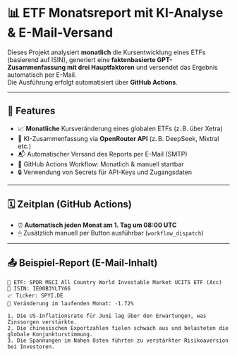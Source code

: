 # 📊 ETF Monatsreport mit KI-Analyse & E-Mail-Versand

Dieses Projekt analysiert **monatlich** die Kursentwicklung eines ETFs (basierend auf ISIN), generiert eine **faktenbasierte GPT-Zusammenfassung mit drei Hauptfaktoren** und versendet das Ergebnis automatisch per E-Mail.  
Die Ausführung erfolgt automatisiert über **GitHub Actions**.

---

## 🔧 Features

- 📈 **Monatliche** Kursveränderung eines globalen ETFs (z. B. über Xetra)
- 🧠 KI-Zusammenfassung via **OpenRouter API** (z. B. DeepSeek, Mixtral etc.)
- 📬 Automatischer Versand des Reports per E-Mail (SMTP)
- 🔁 GitHub Actions Workflow: Monatlich & manuell startbar
- 🔒 Verwendung von Secrets für API-Keys und Zugangsdaten

---

## 🗓 Zeitplan (GitHub Actions)

- ⏰ **Automatisch jeden Monat am 1. Tag um 08:00 UTC**
- 🖱 Zusätzlich manuell per Button ausführbar (`workflow_dispatch`)

---

## 📤 Beispiel-Report (E-Mail-Inhalt)

```text
📄 ETF: SPDR MSCI All Country World Investable Market UCITS ETF (Acc)
🔢 ISIN: IE00B3YLTY66
📈 Ticker: SPYI.DE
📆 Veränderung im laufenden Monat: -1.72%

1. Die US-Inflationsrate für Juni lag über den Erwartungen, was Zinssorgen verstärkte.
2. Die chinesischen Exportzahlen fielen schwach aus und belasteten die globale Konjunkturstimmung.
3. Die Spannungen im Nahen Osten führten zu verstärkter Risikoaversion bei Investoren.
